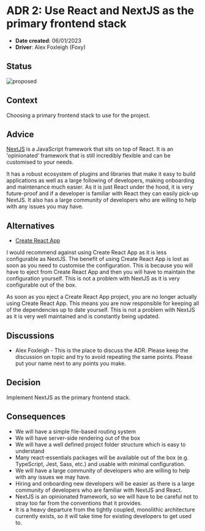 # ADR 2: Use React and NextJS as the primary frontend stack

- **Date created**: 06/01/2023
- **Driver**: Alex Foxleigh (Foxy)

## Status

![proposed]

## Context

Choosing a primary frontend stack to use for the project.

## Advice

[NextJS](https://nextjs.org/) is a JavaScript framework that sits on top of
React. It is an 'opinionated' framework that is still incredibly flexible and can be customised to your needs.

It has a robust ecosystem of plugins and libraries that make it easy to
build applications as well as a large following of developers, making
onboarding and maintenance much easier. As it is just React under the
hood, it is very future-proof and if a developer is familiar with React they can easily pick-up NextJS. It also has a large community of
developers who are willing to help with any issues you may have.

## Alternatives

- [Create React App](https://create-react-app.dev/)

I would recommend against using Create React App as it is less configurable as NextJS. The benefit of using Create React App is lost as soon as you need to customise the configuration. This is because you will have to eject from Create React App and then you will have to maintain the configuration yourself. This is not a problem with NextJS as it is very configurable out of the box.

As soon as you eject a Create React App project, you are no longer actually using Create React App. This means you are now responsible for keeping all of the dependencies up to date yourself. This is not a problem with NextJS as it is very well maintained and is constantly being updated.

## Discussions

- Alex Foxleigh - This is the place to discuss the ADR. Please keep the discussion
  on topic and try to avoid repeating the same points. Please put your name next to
  any points you make.

## Decision

Implement NextJS as the primary frontend stack.

## Consequences

- We will have a simple file-based routing system
- We will have server-side rendering out of the box
- We will have a well defined project folder structure which is easy to
  understand
- Many react-essentials packages will be available out of the box (e.g.
  TypeScript, Jest, Sass, etc.) and usable with minimal configuration.
- We will have a large community of developers who are willing to help
  with any issues we may have.
- Hiring and onboarding new developers will be easier as there is a large
  community of developers who are familiar with NextJS and React.
- NextJS is an opinionated framework, so we will have to be careful not
  to stray too far from the conventions that it provides.
- It is a heavy departure from the tightly coupled, monolithic
  architecture currently exists, so it will take time for existing developers to get used to.

[proposed]: https://img.shields.io/badge/Proposed-yellow?style=for-the-badge
[accepted]: https://img.shields.io/badge/Accepted-green?style=for-the-badge
[superceded]: https://img.shields.io/badge/Superceded-orange?style=for-the-badge
[rejected]: https://img.shields.io/badge/Rejected-red?style=for-the-badge
[deprecated]: https://img.shields.io/badge/Deprecated-grey?style=for-the-badge

